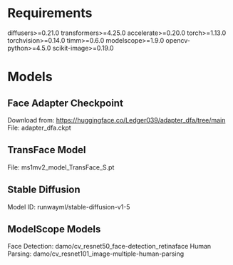 # Requirements
diffusers>=0.21.0
transformers>=4.25.0
accelerate>=0.20.0
torch>=1.13.0
torchvision>=0.14.0
timm>=0.6.0
modelscope>=1.9.0
opencv-python>=4.5.0
scikit-image>=0.19.0

# Models
## Face Adapter Checkpoint
Download from: https://huggingface.co/Ledger039/adapter_dfa/tree/main
File: adapter_dfa.ckpt
## TransFace Model
File: ms1mv2_model_TransFace_S.pt
## Stable Diffusion
Model ID: runwayml/stable-diffusion-v1-5
## ModelScope Models
Face Detection: damo/cv_resnet50_face-detection_retinaface
Human Parsing: damo/cv_resnet101_image-multiple-human-parsing
